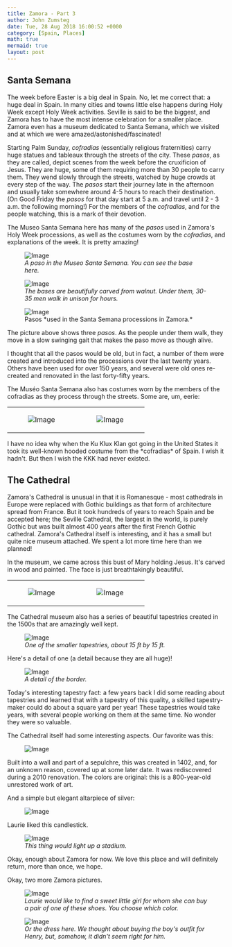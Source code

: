 ```yaml
---
title: Zamora - Part 3
author: John Zumsteg
date: Tue, 28 Aug 2018 16:00:52 +0000
category: [Spain, Places]
math: true
mermaid: true
layout: post
---
```

<h2>Santa Semana</h2>
The week before Easter is a big deal in Spain. No, let me correct that: a huge deal in Spain. In many cities and towns little else happens during Holy Week except Holy Week activities. Seville is said to be the biggest, and Zamora has to have the most intense celebration for a smaller place. Zamora even has a museum dedicated to Santa Semana, which we visited and at which we were amazed/astonished/fascinated!

Starting Palm Sunday, *cofradias* (essentially religious fraternities) carry huge statues and tableaux through the streets of the city. These *pasos*, as they are called, depict scenes from the week before the cruxificion of Jesus. They are huge, some of them requiring more than 30 people to carry them. They wend slowly through the streets, watched by huge crowds at every step of the way. The *pasos* start their journey late in the afternoon and usually take somewhere around 4-5 hours to reach their destination. (On Good Friday the *pasos* for that day start at 5 a.m. and travel until 2 - 3 a.m. the following morning!) For the members of the *cofradias*, and for the people watching, this is a mark of their devotion.

The Museo Santa Semana here has many of the *pasos* used in Zamora's Holy Week processions, as well as the costumes worn by the *cofradias*, and explanations of the week. It is pretty amazing!

<figure class = "portrait">
	<img src="{{"/assets/images/2018/08/DSC04585.jpg" | prepend: site.baseurl | prepend: site.url }}" alt="Image" />
	<figcaption><em>A paso in the Museo Santa Semana. You can see the base here.</em></figcaption>
</figure>



<figure class = "landscape">
	<img src="{{"/assets/images/2018/08/DSC04597.jpg" | prepend: site.baseurl | prepend: site.url }}" alt="Image" />
	<figcaption><em>The bases are beautifully carved from walnut. Under them, 30-35 men walk in unison for hours.</em></figcaption>
</figure>



<figure class = "landscape">
	<img src="{{"/assets/images/2018/08/DSC04595.jpg" | prepend: site.baseurl | prepend: site.url }}" alt="Image" />
	<figcaption>Pasos *used in the Santa Semana processions in Zamora.* </figcaption>
</figure>



The picture above shows three *pasos*. As the people under them walk, they move in a slow swinging gait that makes the paso move as though alive.

I thought that all the pasos would be old, but in fact, a number of them were created and introduced into the processions over the last twenty years. Others have been used for over 150 years, and several were old ones re-created and renovated in the last forty-fifty years.

The Muséo Santa Semana also has costumes worn by the members of the cofradias as they process through the streets. Some are, um, eerie:
<table>
<tbody>
<tr>
<td><figure class = "portrait">
	<img src="{{"/assets/images/2018/08/DSC04600.jpg" | prepend: site.baseurl | prepend: site.url }}" alt="Image" />
	<figcaption></figcaption>
</figure>

</td>
<td><figure class = "portrait">
	<img src="{{"/assets/images/2018/08/DSC04596.jpg" | prepend: site.baseurl | prepend: site.url }}" alt="Image" />
	<figcaption></figcaption>
</figure>

</td>
</tr>
</tbody>
</table>
I have no idea why when the Ku Klux Klan got going in the United States it took its well-known hooded costume from the *cofradias* of Spain. I wish it hadn't. But then I wish the KKK had never existed.
<h2>The Cathedral</h2>
Zamora's Cathedral is unusual in that it is Romanesque - most cathedrals in Europe were replaced with Gothic buildings as that form of architecture spread from France. But it took hundreds of years to reach Spain and be accepted here; the Seville Cathedral, the largest in the world, is purely Gothic but was built almost 400 years after the first French Gothic cathedral. Zamora's Cathedral itself is interesting, and it has a small but quite nice museum attached. We spent a lot more time here than we planned!

In the museum, we came across this bust of Mary holding Jesus. It's carved in wood and painted. The face is just breathtakingly beautiful.
<table>
<tbody>
<tr>
<td><figure class = "portrait">
	<img src="{{"/assets/images/2018/08/DSC04660.jpg" | prepend: site.baseurl | prepend: site.url }}" alt="Image" />
	<figcaption></figcaption>
</figure>

</td>
<td><figure class = "portrait">
	<img src="{{"/assets/images/2018/08/DSC04662.jpg" | prepend: site.baseurl | prepend: site.url }}" alt="Image" />
	<figcaption></figcaption>
</figure>

</td>
</tr>
</tbody>
</table>
The Cathedral museum also has a series of beautiful tapestries created in the 1500s that are amazingly well kept.

<figure class = "landscape">
	<img src="{{"/assets/images/2018/08/DSC04670.jpg" | prepend: site.baseurl | prepend: site.url }}" alt="Image" />
	<figcaption><em>One of the smaller tapestries, about 15 ft by 15 ft.</em></figcaption>
</figure>



Here's a detail of one (a detail because they are all huge)!

<figure class = "landscape">
	<img src="{{"/assets/images/2018/08/DSC04674.jpg" | prepend: site.baseurl | prepend: site.url }}" alt="Image" />
	<figcaption><em>A detail of the border.</em></figcaption>
</figure>



Today's interesting tapestry fact: a few years back I did some reading about tapestries and learned that with a tapestry of this quality, a skilled tapestry-maker could do about a square yard per year! These tapestries would take years, with several people working on them at the same time. No wonder they were so valuable.

The Cathedral itself had some interesting aspects. Our favorite was this:

<figure class = "landscape">
	<img src="{{"/assets/images/2018/08/DSC04697.jpg" | prepend: site.baseurl | prepend: site.url }}" alt="Image" />
	<figcaption></figcaption>
</figure>

Built into a wall and part of a sepulchre, this was created in 1402, and, for an unknown reason, covered up at some later date. It was rediscovered during a 2010 renovation. The colors are original: this is a 800-year-old unrestored work of art.

And a simple but elegant altarpiece of silver:

<figure class = "landscape">
	<img src="{{"/assets/images/2018/08/DSC04692.jpg" | prepend: site.baseurl | prepend: site.url }}" alt="Image" />
	<figcaption></figcaption>
</figure>

Laurie liked this candlestick.

<figure class = "portrait">
	<img src="{{"/assets/images/2018/08/DSC04668.jpg" | prepend: site.baseurl | prepend: site.url }}" alt="Image" />
	<figcaption><em>This thing would light up a stadium.</em></figcaption>
</figure>



Okay, enough about Zamora for now. We love this place and will definitely return, more than once, we hope.

Okay, two more Zamora pictures.

<figure class = "landscape">
	<img src="{{"/assets/images/2018/08/DSC04627.jpg" | prepend: site.baseurl | prepend: site.url }}" alt="Image" />
	<figcaption><em>Laurie would like to find a sweet little girl for whom she can buy a pair of one of these shoes. You choose which color.</em></figcaption>
</figure>



<figure class = "landscape">
	<img src="{{"/assets/images/2018/08/DSC04632.jpg" | prepend: site.baseurl | prepend: site.url }}" alt="Image" />
	<figcaption><em>Or the dress here. We thought about buying the boy's outfit for Henry, but, somehow, it didn't seem right for him.</em></figcaption>
</figure>



 
